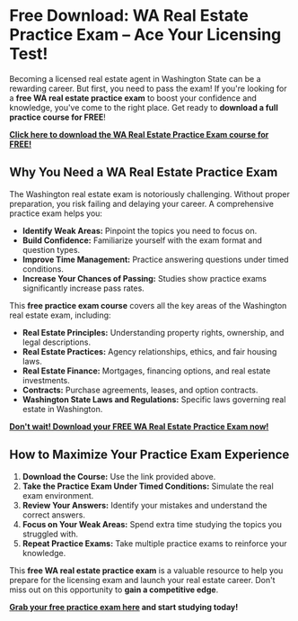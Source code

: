 # Free Download: WA Real Estate Practice Exam – Ace Your Licensing Test!

Becoming a licensed real estate agent in Washington State can be a rewarding career. But first, you need to pass the exam! If you're looking for a **free WA real estate practice exam** to boost your confidence and knowledge, you've come to the right place. Get ready to **download a full practice course for FREE**!

[**Click here to download the WA Real Estate Practice Exam course for FREE!**](https://udemywork.com/wa-real-estate-practice-exam)

## Why You Need a WA Real Estate Practice Exam

The Washington real estate exam is notoriously challenging. Without proper preparation, you risk failing and delaying your career. A comprehensive practice exam helps you:

*   **Identify Weak Areas:** Pinpoint the topics you need to focus on.
*   **Build Confidence:** Familiarize yourself with the exam format and question types.
*   **Improve Time Management:** Practice answering questions under timed conditions.
*   **Increase Your Chances of Passing:** Studies show practice exams significantly increase pass rates.

This **free practice exam course** covers all the key areas of the Washington real estate exam, including:

*   **Real Estate Principles:** Understanding property rights, ownership, and legal descriptions.
*   **Real Estate Practices:** Agency relationships, ethics, and fair housing laws.
*   **Real Estate Finance:** Mortgages, financing options, and real estate investments.
*   **Contracts:** Purchase agreements, leases, and option contracts.
*   **Washington State Laws and Regulations:** Specific laws governing real estate in Washington.

[**Don't wait! Download your FREE WA Real Estate Practice Exam now!**](https://udemywork.com/wa-real-estate-practice-exam)

## How to Maximize Your Practice Exam Experience

1.  **Download the Course:** Use the link provided above.
2.  **Take the Practice Exam Under Timed Conditions:** Simulate the real exam environment.
3.  **Review Your Answers:** Identify your mistakes and understand the correct answers.
4.  **Focus on Your Weak Areas:** Spend extra time studying the topics you struggled with.
5.  **Repeat Practice Exams:** Take multiple practice exams to reinforce your knowledge.

This **free WA real estate practice exam** is a valuable resource to help you prepare for the licensing exam and launch your real estate career. Don't miss out on this opportunity to **gain a competitive edge**.

**[Grab your free practice exam here](https://udemywork.com/wa-real-estate-practice-exam) and start studying today!**
